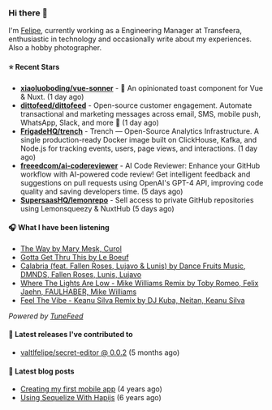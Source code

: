 ### Hi there 👋

I'm [Felipe](https://felipevm.com), currently working as a Engineering Manager at Transfeera, enthusiastic in technology and occasionally write about my experiences. Also a hobby photographer.

#### ⭐ Recent Stars
- **[xiaoluoboding/vue-sonner](https://github.com/xiaoluoboding/vue-sonner)** - 🔔 An opinionated toast component for Vue &amp; Nuxt. (1 day ago)
- **[dittofeed/dittofeed](https://github.com/dittofeed/dittofeed)** - Open-source customer engagement. Automate transactional and marketing messages across email, SMS, mobile push, WhatsApp, Slack, and more 📨 (1 day ago)
- **[FrigadeHQ/trench](https://github.com/FrigadeHQ/trench)** - Trench — Open-Source Analytics Infrastructure. A single production-ready Docker image built on ClickHouse, Kafka, and Node.js for tracking events, users, page views, and interactions. (1 day ago)
- **[freeedcom/ai-codereviewer](https://github.com/freeedcom/ai-codereviewer)** - AI Code Reviewer: Enhance your GitHub workflow with AI-powered code review! Get intelligent feedback and suggestions on pull requests using OpenAI&#39;s GPT-4 API, improving code quality and saving developers time. (5 days ago)
- **[SupersaasHQ/lemonrepo](https://github.com/SupersaasHQ/lemonrepo)** - Sell access to private GitHub repositories using Lemonsqueezy &amp; NuxtHub (5 days ago)

#### 🎧 What I have been listening
- [The Way by Mary Mesk, Curol](https://open.spotify.com/track/2W63BnQnUwe6pp9lctTfBo)
- [Gotta Get Thru This by Le Boeuf](https://open.spotify.com/track/61IqoZPM9h4DVJWHYSZAW5)
- [Calabria (feat. Fallen Roses, Lujavo &amp; Lunis) by Dance Fruits Music, DMNDS, Fallen Roses, Lunis, Lujavo](https://open.spotify.com/track/1rENS47PLnO8c7WIjRCD46)
- [Where The Lights Are Low - Mike Williams Remix by Toby Romeo, Felix Jaehn, FAULHABER, Mike Williams](https://open.spotify.com/track/6k3Oxg6tgRGFxN0ilByxZ4)
- [Feel The Vibe - Keanu Silva Remix by DJ Kuba, Neitan, Keanu Silva](https://open.spotify.com/track/05rYZ91Ii5ho9MhO9dcSqA)

_Powered by [TuneFeed](https://tunefeed.app?ref=valtlfelipe-gh-profile)_ 

#### 🚀 Latest releases I've contributed to


- [valtlfelipe/secret-editor @ 0.0.2](https://github.com/valtlfelipe/secret-editor/releases/tag/0.0.2) (5 months ago)

#### 📄 Latest blog posts
- [Creating my first mobile app](https://felipevm.com/posts/creating-my-first-mobile-app/) (4 years ago)
- [Using Sequelize With Hapijs](https://felipevm.com/posts/using-sequelize-with-hapijs/) (6 years ago)
